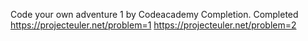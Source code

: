 Code your own adventure 1 by Codeacademy Completion.
Completed 
https://projecteuler.net/problem=1
https://projecteuler.net/problem=2
